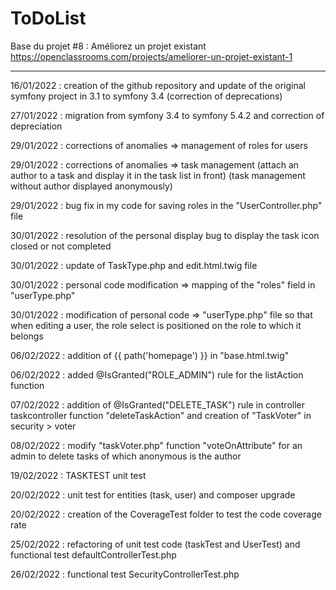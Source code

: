 ToDoList
========
Base du projet #8 : Améliorez un projet existant
https://openclassrooms.com/projects/ameliorer-un-projet-existant-1

--------------------------
16/01/2022 : creation of the github repository and update of the original symfony project in 3.1 to symfony 3.4 (correction of deprecations) 

27/01/2022 : migration from symfony 3.4 to symfony 5.4.2 and correction of depreciation

29/01/2022 : corrections of anomalies => management of roles for users

29/01/2022 : corrections of anomalies => task management (attach an author to a task and display it in the task list in front) (task management without author displayed anonymously)

29/01/2022 : bug fix in my code for saving roles in the "UserController.php" file

30/01/2022 : resolution of the personal display bug to display the task icon closed or not completed

30/01/2022 : update of TaskType.php and edit.html.twig file

30/01/2022 : personal code modification => mapping of the "roles" field in "userType.php"

30/01/2022 : modification of personal code => "userType.php" file so that when editing a user, the role select is positioned on the role to which it belongs

06/02/2022 : addition of {{ path('homepage') }} in "base.html.twig"

06/02/2022 : added @IsGranted("ROLE_ADMIN") rule for the listAction function

07/02/2022 : addition of @IsGranted("DELETE_TASK") rule in controller taskcontroller function "deleteTaskAction" and creation of "TaskVoter" in security > voter

08/02/2022 : modify "taskVoter.php" function "voteOnAttribute" for an admin to delete tasks of which anonymous is the author

19/02/2022 : TASKTEST unit test

20/02/2022 : unit test for entities (task, user) and composer upgrade

20/02/2022 : creation of the CoverageTest folder to test the code coverage rate

25/02/2022 : refactoring of unit test code (taskTest and UserTest) and functional test defaultControllerTest.php

26/02/2022 : functional test SecurityControllerTest.php 